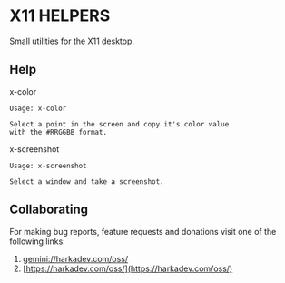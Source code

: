 # X11 HELPERS

Small utilities for the X11 desktop.

## Help

x-color

    Usage: x-color
    
    Select a point in the screen and copy it's color value
    with the #RRGGBB format.

x-screenshot

    Usage: x-screenshot
    
    Select a window and take a screenshot.

## Collaborating

For making bug reports, feature requests and donations visit
one of the following links:

1. [gemini://harkadev.com/oss/](gemini://harkadev.com/oss/)
2. [https://harkadev.com/oss/](https://harkadev.com/oss/)
